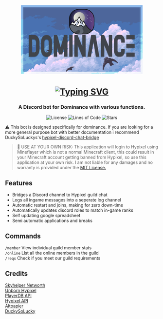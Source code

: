 <br />
<p align="center">
  <a href="https://dominance.cf/discord">
    <img src="https://raw.githubusercontent.com/BridgeSenseDev/Dominance-Link/main/.github/assets/img/Dominance Banner.png" alt="Dominance" width="400" height="auto">
  </a>
</p>
  <h1 align="center">
   <a href="https://git.io/typing-svg"><img src="https://readme-typing-svg.herokuapp.com?font=Permanent+Marker&size=40&pause=1000&color=d0d0d0&center=true&vCenter=true&width=435&lines=Dominance+Link" alt="Typing SVG" /></a>
  </h1>
  
<h3 align="center">
  A Discord bot for Dominance with various functions.
  <br />
</h3>

<p align="center">
  <img alt="License" src="https://img.shields.io/github/license/BridgeSenseDev/Dominance-Link?color=lightgray&style=for-the-badge">
  <img alt="Lines of Code" src="https://img.shields.io/tokei/lines/github/BridgeSenseDev/Dominance-Link?color=lightgray&style=for-the-badge">
  <img alt="Stars" src="https://img.shields.io/github/languages/code-size/BridgeSenseDev/Dominance-Link?color=lightgray&style=for-the-badge">
</p>

⚠️ This bot is designed specifically for dominance. If you are looking for a more general purpose bot with better documentation i recommend DuckySoLuckys's [hypixel-discord-chat-bridge](https://github.com/DuckySoLucky/hypixel-discord-chat-bridge)<br>

> 🚨 USE AT YOUR OWN RISK:
> This application will login to Hypixel using Mineflayer which is not a normal Minecraft client, this could result in your Minecraft account getting banned from Hypixel, so use this application at your own risk. I am not liable for any damages and no warranty is provided under the [MIT License.](https://github.com/BridgeSenseDev/Matrix-Link/blob/master/LICENSE)

## Features

- Bridges a Discord channel to Hypixel guild chat
- Logs all ingame messages into a seperate log channel
- Automatic restart and joins, making for zero down-time
- Automatically updates discord roles to match in-game ranks
- Self updating google spreadsheet
- Semi automatic applications and breaks

## Commands

`/member` View individual guild member stats<br>
`/online` Llst all the online members in the guild<br>
`/reqs` Check if you meet our guild requirements

## Credits
[Skyhelper Networth](https://github.com/Altpapier/SkyHelper-Networth)<br>
[Unborn Hypixel](https://github.com/lilithmod/unborn-hypixel)<br>
[PlayerDB API](https://playerdb.co/)<br>
[Hypixel API](https://api.hypixel.net/)<br>
[Altpapier](https://github.com/altpapier/hypixel-discord-guild-bridge/)<br>
[DuckySoLucky](https://github.com/DuckySoLucky/hypixel-discord-chat-bridge)<br>
